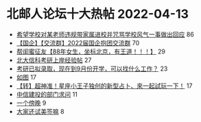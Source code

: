 # 北邮人论坛十大热帖 2022-04-13

- [希望学校对某老师违规带家属进校并咒骂学校风气一事做出回应](https://bbs.byr.cn/article/Talking/6336431) 86
- [【国企】【交流群】2022届国企抱团交流群](https://bbs.byr.cn/article/StudyShare/200201) 70
- [帮闺蜜征友【88年女生，坐标北京，有王道！！！】](https://bbs.byr.cn/article/Friends/2019127) 29
- [北大信科考研上岸经验帖](https://bbs.byr.cn/article/AimGraduate/1216195) 27
- [考研已拟录取，现在到9月份开学，可以找什么工作？](https://bbs.byr.cn/article/WorkLife/1184399) 23
- [如图](https://bbs.byr.cn/article/Picture/3317253) 17
- [【转】超神准！星座小王子独创的新型占卜、來一起試玩一下！](https://bbs.byr.cn/article/Constellations/326533) 17
- [中信建投的部门求问](https://bbs.byr.cn/article/Job/2161367) 11
- [一个傍晚](https://bbs.byr.cn/article/Photo/272440) 9
- [大家还试美签嘛](https://bbs.byr.cn/article/GoAbroad/384578) 8


